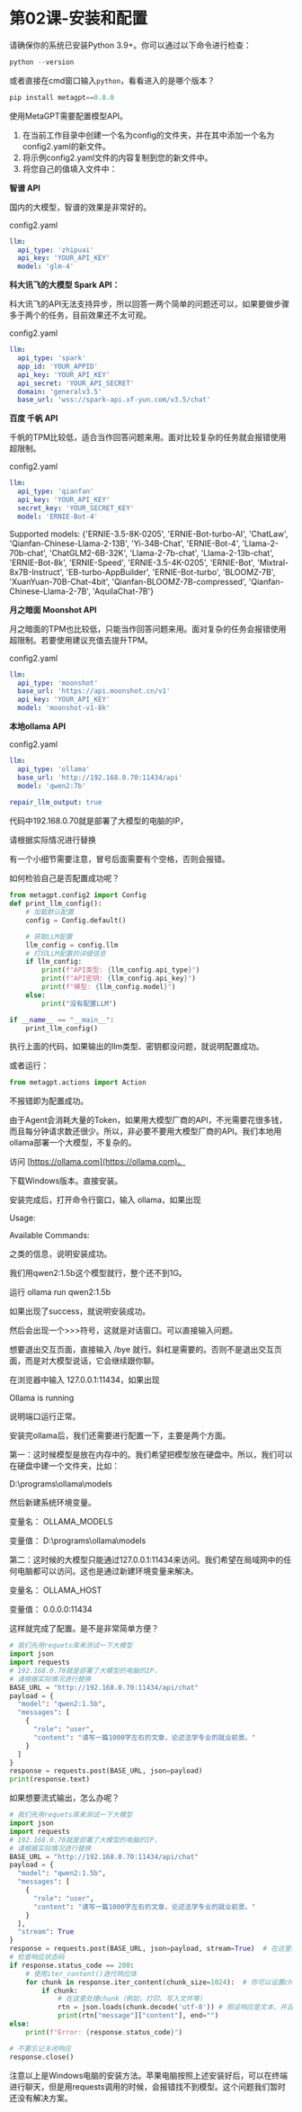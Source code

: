 ﻿

# **第02课-安装和配置**

请确保你的系统已安装Python 3.9+。你可以通过以下命令进行检查：

```powershell
python --version
```

或者直接在cmd窗口输入`python`，看看进入的是哪个版本？

```powershell
pip install metagpt==0.8.0
```

使用MetaGPT需要配置模型API。

1. 在当前工作目录中创建一个名为config的文件夹，并在其中添加一个名为config2.yaml的新文件。
2. 将示例config2.yaml文件的内容复制到您的新文件中。
3. 将您自己的值填入文件中：

**智谱 API**

国内的大模型，智谱的效果是非常好的。

config2.yaml

```yaml
llm:
  api_type: 'zhipuai'
  api_key: 'YOUR_API_KEY'
  model: 'glm-4'
```

**科大讯飞的大模型 Spark API：**

科大讯飞的API无法支持异步，所以回答一两个简单的问题还可以，如果要做步骤多于两个的任务，目前效果还不太可观。

config2.yaml

```yaml
llm:
  api_type: 'spark'
  app_id: 'YOUR_APPID'
  api_key: 'YOUR_API_KEY'
  api_secret: 'YOUR_API_SECRET'
  domain: 'generalv3.5'
  base_url: 'wss://spark-api.xf-yun.com/v3.5/chat'
```

**百度 千帆 API**

千帆的TPM比较低，适合当作回答问题来用。面对比较复杂的任务就会报错使用超限制。

config2.yaml

```yaml
llm:
  api_type: 'qianfan'
  api_key: 'YOUR_API_KEY'
  secret_key: 'YOUR_SECRET_KEY'
  model: 'ERNIE-Bot-4'
```

Supported models: {'ERNIE-3.5-8K-0205', 'ERNIE-Bot-turbo-AI', 'ChatLaw', 'Qianfan-Chinese-Llama-2-13B', 'Yi-34B-Chat', 'ERNIE-Bot-4', 'Llama-2-70b-chat', 'ChatGLM2-6B-32K', 'Llama-2-7b-chat', 'Llama-2-13b-chat', 'ERNIE-Bot-8k', 'ERNIE-Speed', 'ERNIE-3.5-4K-0205', 'ERNIE-Bot', 'Mixtral-8x7B-Instruct', 'EB-turbo-AppBuilder', 'ERNIE-Bot-turbo', 'BLOOMZ-7B', 'XuanYuan-70B-Chat-4bit', 'Qianfan-BLOOMZ-7B-compressed', 'Qianfan-Chinese-Llama-2-7B', 'AquilaChat-7B'}

**月之暗面 Moonshot API**

月之暗面的TPM也比较低，只能当作回答问题来用。面对复杂的任务会报错使用超限制。若要使用建议充值去提升TPM。

config2.yaml

```yaml
llm:
  api_type: 'moonshot'
  base_url: 'https://api.moonshot.cn/v1'
  api_key: 'YOUR_API_KEY'
  model: 'moonshot-v1-8k'
```

**本地ollama API**

config2.yaml


```yaml
llm:
  api_type: 'ollama'
  base_url: 'http://192.168.0.70:11434/api'
  model: 'qwen2:7b'
  
repair_llm_output: true
```

代码中192.168.0.70就是部署了大模型的电脑的IP，

请根据实际情况进行替换

有一个小细节需要注意，冒号后面需要有个空格，否则会报错。

如何检验自己是否配置成功呢？

```python
from metagpt.config2 import Config 
def print_llm_config():
    # 加载默认配置
    config = Config.default()

    # 获取LLM配置
    llm_config = config.llm
    # 打印LLM配置的详细信息
    if llm_config:
        print(f"API类型: {llm_config.api_type}")
        print(f"API密钥: {llm_config.api_key}")
        print(f"模型: {llm_config.model}")
    else:
        print("没有配置LLM")

if __name__ == "__main__":
    print_llm_config()
```

执行上面的代码，如果输出的llm类型、密钥都没问题，就说明配置成功。

或者运行：

```python
from metagpt.actions import Action
```

不报错即为配置成功。

由于Agent会消耗大量的Token，如果用大模型厂商的API，不光需要花很多钱，而且每分钟请求数还很少。所以，非必要不要用大模型厂商的API。我们本地用ollama部署一个大模型，不复杂的。

访问 [https://ollama.com](https://ollama.com)。

下载Windows版本。直接安装。

安装完成后，打开命令行窗口，输入 ollama，如果出现

Usage:

Available Commands:

之类的信息，说明安装成功。

我们用qwen2:1.5b这个模型就行，整个还不到1G。

运行 ollama run qwen2:1.5b

如果出现了success，就说明安装成功。

然后会出现一个>>>符号，这就是对话窗口。可以直接输入问题。

想要退出交互页面，直接输入 /bye 就行。斜杠是需要的。否则不是退出交互页面，而是对大模型说话，它会继续跟你聊。

在浏览器中输入 127.0.0.1:11434，如果出现

Ollama is running

说明端口运行正常。

安装完ollama后，我们还需要进行配置一下，主要是两个方面。

第一：这时候模型是放在内存中的。我们希望把模型放在硬盘中。所以，我们可以在硬盘中建一个文件夹，比如：

D:\programs\ollama\models

然后新建系统环境变量。 

变量名： OLLAMA\_MODELS  

变量值： D:\programs\ollama\models  

第二：这时候的大模型只能通过127.0.0.1:11434来访问。我们希望在局域网中的任何电脑都可以访问。这也是通过新建环境变量来解决。

变量名： OLLAMA\_HOST 

变量值： 0.0.0.0:11434 

这样就完成了配置。是不是非常简单方便？

```python
# 我们先用requets库来测试一下大模型
import json
import requests
# 192.168.0.70就是部署了大模型的电脑的IP，
# 请根据实际情况进行替换
BASE_URL = "http://192.168.0.70:11434/api/chat"
payload = {
  "model": "qwen2:1.5b",
  "messages": [
    {
      "role": "user",
      "content": "请写一篇1000字左右的文章，论述法学专业的就业前景。"
    }
  ]
}
response = requests.post(BASE_URL, json=payload)
print(response.text)
```

如果想要流式输出，怎么办呢？


```python
# 我们先用requets库来测试一下大模型
import json
import requests
# 192.168.0.70就是部署了大模型的电脑的IP，
# 请根据实际情况进行替换
BASE_URL = "http://192.168.0.70:11434/api/chat"
payload = {
  "model": "qwen2:1.5b",
  "messages": [
    {
      "role": "user",
      "content": "请写一篇1000字左右的文章，论述法学专业的就业前景。"
    }
  ],
  "stream": True
}
response = requests.post(BASE_URL, json=payload, stream=True)  # 在这里设置stream=True告诉requests不要立即下载响应内容  
# 检查响应状态码  
if response.status_code == 200:  
    # 使用iter_content()迭代响应体  
    for chunk in response.iter_content(chunk_size=1024):  # 你可以设置chunk_size为你想要的大小  
        if chunk:  
            # 在这里处理chunk（例如，打印、写入文件等）  
            rtn = json.loads(chunk.decode('utf-8')) # 假设响应是文本，并且使用UTF-8编码  
            print(rtn["message"]["content"], end="")
else:  
    print(f"Error: {response.status_code}")  

# 不要忘记关闭响应  
response.close()
```

注意以上是Windows电脑的安装方法。苹果电脑按照上述安装好后，可以在终端进行聊天，但是用requests调用的时候，会报错找不到模型。这个问题我们暂时还没有解决方案。


